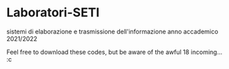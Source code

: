 # Laboratori-SETI
sistemi di elaborazione e trasmissione dell'informazione
anno accademico 2021/2022

Feel free to download these codes, but be aware of the awful 18 incoming...
:c
